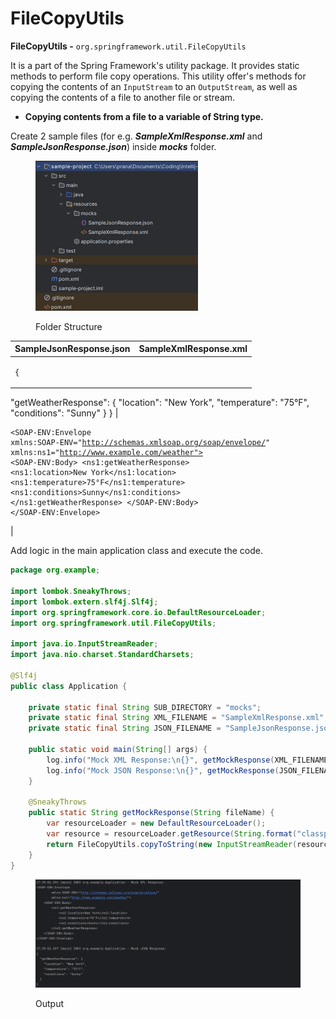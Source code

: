 # FileCopyUtils

**FileCopyUtils -** `org.springframework.util.FileCopyUtils`

It is a part of the Spring Framework's utility package. It provides static methods to perform file copy operations. This utility offer's methods for copying the contents of an `InputStream` to an `OutputStream`, as well as copying the contents of a file to another file or stream.



* **Copying contents from a file to a variable of String type.**

Create 2 sample files (for e.g. _**SampleXmlResponse.xml**_ and _**SampleJsonResponse.json**_) inside _**mocks**_ folder.

<figure><img src="../../../../.gitbook/assets/image (8) (1).png" alt="" width="260"><figcaption><p>Folder Structure</p></figcaption></figure>

| SampleJsonResponse.json                                                                                                                                                             | SampleXmlResponse.xml                                                                                                                                                                                                                                                                                                                                                                                                                                                                                                                                                 |
| ----------------------------------------------------------------------------------------------------------------------------------------------------------------------------------- | --------------------------------------------------------------------------------------------------------------------------------------------------------------------------------------------------------------------------------------------------------------------------------------------------------------------------------------------------------------------------------------------------------------------------------------------------------------------------------------------------------------------------------------------------------------------- |
| <pre class="language-json"><code class="lang-json">{
  "getWeatherResponse": {
    "location": "New York",
    "temperature": "75°F",
    "conditions": "Sunny"
  }
}
</code></pre> | <p></p><pre class="language-xml"><code class="lang-xml">&#x3C;SOAP-ENV:Envelope
        xmlns:SOAP-ENV="http://schemas.xmlsoap.org/soap/envelope/"
        xmlns:ns1="http://www.example.com/weather">
    &#x3C;SOAP-ENV:Body>
        &#x3C;ns1:getWeatherResponse>
            &#x3C;ns1:location>New York&#x3C;/ns1:location>
            &#x3C;ns1:temperature>75°F&#x3C;/ns1:temperature>
            &#x3C;ns1:conditions>Sunny&#x3C;/ns1:conditions>
        &#x3C;/ns1:getWeatherResponse>
    &#x3C;/SOAP-ENV:Body>
&#x3C;/SOAP-ENV:Envelope>
</code></pre> |

Add logic in the main application class and execute the code.

```java
package org.example;

import lombok.SneakyThrows;
import lombok.extern.slf4j.Slf4j;
import org.springframework.core.io.DefaultResourceLoader;
import org.springframework.util.FileCopyUtils;

import java.io.InputStreamReader;
import java.nio.charset.StandardCharsets;

@Slf4j
public class Application {

    private static final String SUB_DIRECTORY = "mocks";
    private static final String XML_FILENAME = "SampleXmlResponse.xml";
    private static final String JSON_FILENAME = "SampleJsonResponse.json";

    public static void main(String[] args) {
        log.info("Mock XML Response:\n{}", getMockResponse(XML_FILENAME));
        log.info("Mock JSON Response:\n{}", getMockResponse(JSON_FILENAME));
    }

    @SneakyThrows
    public static String getMockResponse(String fileName) {
        var resourceLoader = new DefaultResourceLoader();
        var resource = resourceLoader.getResource(String.format("classpath:%s/%s", SUB_DIRECTORY, fileName));
        return FileCopyUtils.copyToString(new InputStreamReader(resource.getInputStream(), StandardCharsets.UTF_8));
    }
}
```

<figure><img src="../../../../.gitbook/assets/image (1) (1) (1) (1) (1) (1) (1) (1) (1) (1) (1) (1) (1) (1) (1) (1) (1) (1) (1) (1) (1) (1) (1) (1) (1) (1).png" alt="" width="563"><figcaption><p>Output</p></figcaption></figure>

